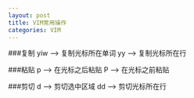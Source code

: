 ```yaml
---
layout: post
title: VIM常用操作
categories: VIM
---
```


###复制
yiw             --> 复制光标所在单词
yy              --> 复制光标所在行

###粘贴
p               --> 在光标之后粘贴
P               --> 在光标之前粘贴

###剪切
d               --> 剪切选中区域
dd              --> 剪切光标所在行
